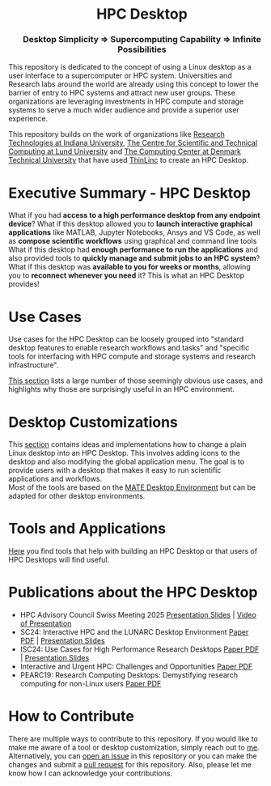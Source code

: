 <div id="user-content-toc">
  <ul align="center" style="list-style: none;">
    <summary>
      <h1>HPC Desktop</h1>
    </summary>
  </ul>
  <ul align="center" style="list-style: none;">
    <summary>
      <h3>Desktop Simplicity ⇒ Supercomputing Capability ⇒ Infinite Possibilities</h3>
    </summary>
  </ul>
</div>

This repository is dedicated to the concept of using a Linux desktop as a user interface to a supercomputer or HPC system. Universities and Research labs around the world are already using this concept to lower the barrier of entry to HPC systems and attract new user groups. These organizations are leveraging investments in HPC compute and storage systems to serve a much wider audience and provide a superior user experience.

This repository builds on the work of organizations like [Research Technologies at Indiana University](https://kb.iu.edu/d/apum), [The Centre for Scientific and Technical Computing at Lund University](https://www.lunarc.lu.se/) and [The Computing Center at Denmark Technical University](https://www.hpc.dtu.dk/) that have used [ThinLinc](https://www.cendio.com/) to create an HPC Desktop. 

# Executive Summary - HPC Desktop
What if you had **access to a high performance desktop from any endpoint device**? What if this desktop allowed you to **launch interactive graphical applications** like MATLAB, Jupyter Notebooks, Ansys and VS Code, as well as **compose scientific workflows** using graphical and command line tools What if this desktop had **enough performance to run the applications** and also provided tools to **quickly manage and submit jobs to an HPC system**? What if this desktop was **available to you for weeks or months**, allowing you to **reconnect whenever you need** it? This is what an HPC Desktop provides!

# Use Cases
Use cases for the HPC Desktop can be loosely grouped into "standard desktop features to enable research workflows and tasks" and "specific tools for interfacing with HPC compute and storage systems and research infrastructure".

[This section](./UseCases/README.md) lists a large number of those seemingly obvious use cases, and highlights why those are surprisingly useful in an HPC environment.

# Desktop Customizations
This [section](./DesktopCustomizations/README.md) contains ideas and implementations how to change a plain Linux desktop into an HPC Desktop. This involves adding icons to the desktop and also modifying the global application menu. The goal is to provide users with a desktop that makes it easy to run scientific applications and workflows.  
Most of the tools are based on the [MATE Desktop Environment](https://mate-desktop.org/) but can be adapted for other desktop environments.  

# Tools and Applications
[Here](./ToolsAndApplications/README.md) you find tools that help with building an HPC Desktop or that users of HPC Desktops will find useful.

# Publications about the HPC Desktop
- HPC Advisory Council Swiss Meeting 2025 [Presentation Slides](https://www.hpcadvisorycouncil.com/events/2025/swiss-conference/pdf/day1/3_Indiana_U.pdf) | [Video of Presentation](https://youtu.be/B7IsDeHGRVw?si=Avs1jEVpX063IOvi)
- SC24: Interactive HPC and the LUNARC Desktop
Environment [Paper PDF](https://conferences.computer.org/sc-wpub/pdfs/SC-W2024-6oZmigAQfgJ1GhPL0yE3pS/555400c012/555400c012.pdf) | [Presentation Slides](https://drive.google.com/file/d/1VMKT_89wQqDLyBwWpR5MT_pCISXVgnzG/view?usp=sharing)
- ISC24: Use Cases for High Performance Research Desktops [Paper PDF](./Documents/HPC_Desktops_Github_Paper.pdf) | [Presentation Slides](./Documents/HPC_Desktops_Github_Slides.pdf)
- Interactive and Urgent HPC: Challenges and Opportunities [Paper PDF ](https://arxiv.org/abs/2401.14550)
- PEARC19: Research Computing Desktops: Demystifying research computing for non-Linux users [Paper PDF](https://dl.acm.org/doi/10.1145/3332186.3332206)

# How to Contribute
There are multiple ways to contribute to this repository. If you would like to make me aware of a tool or desktop customization, simply reach out to [me](https://github.com/RobertHenschel). Alternatively, you can [open an issue](https://github.com/RobertHenschel/ResearchDesktop/issues) in this repository or you can make the changes and submit a [pull request](https://github.com/RobertHenschel/ResearchDesktop/pulls) for this repository. Also, please let me know how I can acknowledge your contributions.


